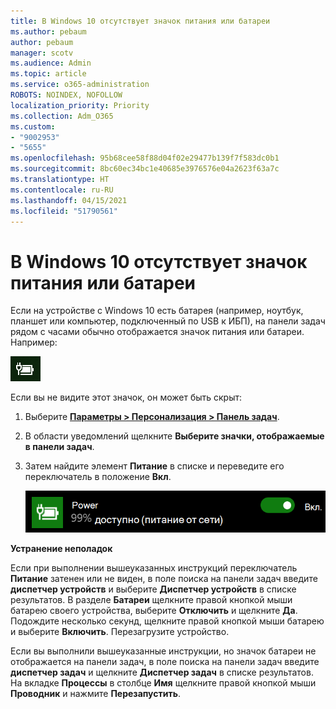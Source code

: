```yaml
---
title: В Windows 10 отсутствует значок питания или батареи
ms.author: pebaum
author: pebaum
manager: scotv
ms.audience: Admin
ms.topic: article
ms.service: o365-administration
ROBOTS: NOINDEX, NOFOLLOW
localization_priority: Priority
ms.collection: Adm_O365
ms.custom:
- "9002953"
- "5655"
ms.openlocfilehash: 95b68cee58f88d04f02e29477b139f7f583dc0b1
ms.sourcegitcommit: 8bc60ec34bc1e40685e3976576e04a2623f63a7c
ms.translationtype: HT
ms.contentlocale: ru-RU
ms.lasthandoff: 04/15/2021
ms.locfileid: "51790561"
---
```

# <a name="power-or-battery-icon-missing-in-windows-10"></a>В Windows 10 отсутствует значок питания или батареи

Если на устройстве с Windows 10 есть батарея (например, ноутбук, планшет или компьютер, подключенный по USB к ИБП), на панели задач рядом с часами обычно отображается значок питания или батареи. Например:

![Значок батареи](media/battery-icon.png)

Если вы не видите этот значок, он может быть скрыт:

1. Выберите **[Параметры > Персонализация > Панель задач](ms-settings:taskbar?activationSource=GetHelp)**.

2. В области уведомлений щелкните **Выберите значки, отображаемые в панели задач**.

3. Затем найдите элемент **Питание** в списке и переведите его переключатель в положение **Вкл**.

    ![Отображение значка питания на панели задач](media/power-icon-on.png)

**Устранение неполадок**

Если при выполнении вышеуказанных инструкций переключатель **Питание** затенен или не виден, в поле поиска на панели задач введите **диспетчер устройств** и выберите **Диспетчер устройств** в списке результатов. В разделе **Батареи** щелкните правой кнопкой мыши батарею своего устройства, выберите **Отключить** и щелкните **Да**. Подождите несколько секунд, щелкните правой кнопкой мыши батарею и выберите **Включить**. Перезагрузите устройство.

Если вы выполнили вышеуказанные инструкции, но значок батареи не отображается на панели задач, в поле поиска на панели задач введите **диспетчер задач** и щелкните **Диспетчер задач** в списке результатов. На вкладке **Процессы** в столбце **Имя** щелкните правой кнопкой мыши **Проводник** и нажмите **Перезапустить**.
